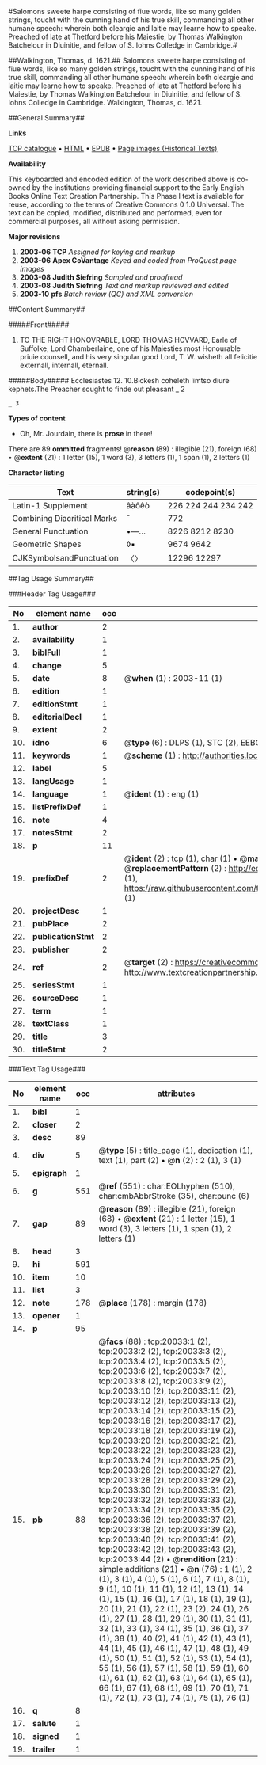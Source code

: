 #Salomons sweete harpe consisting of fiue words, like so many golden strings, toucht with the cunning hand of his true skill, commanding all other humane speech: wherein both cleargie and laitie may learne how to speake. Preached of late at Thetford before his Maiestie, by Thomas Walkington Batchelour in Diuinitie, and fellow of S. Iohns Colledge in Cambridge.#

##Walkington, Thomas, d. 1621.##
Salomons sweete harpe consisting of fiue words, like so many golden strings, toucht with the cunning hand of his true skill, commanding all other humane speech: wherein both cleargie and laitie may learne how to speake. Preached of late at Thetford before his Maiestie, by Thomas Walkington Batchelour in Diuinitie, and fellow of S. Iohns Colledge in Cambridge.
Walkington, Thomas, d. 1621.

##General Summary##

**Links**

[TCP catalogue](http://www.ota.ox.ac.uk/tcp/)  • 
[HTML](http://tei.it.ox.ac.uk/tcp/Texts-HTML/free/A14/A14670.html)  • 
[EPUB](http://tei.it.ox.ac.uk/tcp/Texts-EPUB/free/A14/A14670.epub) • 
[Page images (Historical Texts)](https://data.historicaltexts.jisc.ac.uk/view?pubId=eebo-99854606e&pageId=eebo-99854606e-20033-1)

**Availability**

This keyboarded and encoded edition of the
	       work described above is co-owned by the institutions
	       providing financial support to the Early English Books
	       Online Text Creation Partnership. This Phase I text is
	       available for reuse, according to the terms of Creative
	       Commons 0 1.0 Universal. The text can be copied,
	       modified, distributed and performed, even for
	       commercial purposes, all without asking permission.

**Major revisions**

1. __2003-06__ __TCP__ *Assigned for keying and markup*
1. __2003-06__ __Apex CoVantage__ *Keyed and coded from ProQuest page images*
1. __2003-08__ __Judith Siefring__ *Sampled and proofread*
1. __2003-08__ __Judith Siefring__ *Text and markup reviewed and edited*
1. __2003-10__ __pfs__ *Batch review (QC) and XML conversion*

##Content Summary##

#####Front#####

1. TO THE RIGHT HONOVRABLE, LORD THOMAS HOVVARD, Earle of Suffolke, Lord Chamberlaine, one of his Maiesties most Honourable priuie counsell, and his very singular good Lord, T. W. wisheth all felicitie externall, internall, eternall.

#####Body#####
Ecclesiastes 12. 10.Bickesh coheleth limtso diure kephets.The Preacher sought to finde out pleasant 
    _ 2

    _ 3

**Types of content**

  * Oh, Mr. Jourdain, there is **prose** in there!

There are 89 **ommitted** fragments! 
 @__reason__ (89) : illegible (21), foreign (68)  •  @__extent__ (21) : 1 letter (15), 1 word (3), 3 letters (1), 1 span (1), 2 letters (1)

**Character listing**


|Text|string(s)|codepoint(s)|
|---|---|---|
|Latin-1 Supplement|âàôêò|226 224 244 234 242|
|Combining             Diacritical Marks|̄|772|
|General Punctuation|•—…|8226 8212 8230|
|Geometric Shapes|◊▪|9674 9642|
|CJKSymbolsandPunctuation|〈〉|12296 12297|

##Tag Usage Summary##

###Header Tag Usage###

|No|element name|occ|attributes|
|---|---|---|---|
|1.|__author__|2||
|2.|__availability__|1||
|3.|__biblFull__|1||
|4.|__change__|5||
|5.|__date__|8| @__when__ (1) : 2003-11 (1)|
|6.|__edition__|1||
|7.|__editionStmt__|1||
|8.|__editorialDecl__|1||
|9.|__extent__|2||
|10.|__idno__|6| @__type__ (6) : DLPS (1), STC (2), EEBO-CITATION (1), PROQUEST (1), VID (1)|
|11.|__keywords__|1| @__scheme__ (1) : http://authorities.loc.gov/ (1)|
|12.|__label__|5||
|13.|__langUsage__|1||
|14.|__language__|1| @__ident__ (1) : eng (1)|
|15.|__listPrefixDef__|1||
|16.|__note__|4||
|17.|__notesStmt__|2||
|18.|__p__|11||
|19.|__prefixDef__|2| @__ident__ (2) : tcp (1), char (1)  •  @__matchPattern__ (2) : ([0-9\-]+):([0-9IVX]+) (1), (.+) (1)  •  @__replacementPattern__ (2) : http://eebo.chadwyck.com/downloadtiff?vid=$1&page=$2 (1), https://raw.githubusercontent.com/textcreationpartnership/Texts/master/tcpchars.xml#$1 (1)|
|20.|__projectDesc__|1||
|21.|__pubPlace__|2||
|22.|__publicationStmt__|2||
|23.|__publisher__|2||
|24.|__ref__|2| @__target__ (2) : https://creativecommons.org/publicdomain/zero/1.0/ (1), http://www.textcreationpartnership.org/docs/. (1)|
|25.|__seriesStmt__|1||
|26.|__sourceDesc__|1||
|27.|__term__|1||
|28.|__textClass__|1||
|29.|__title__|3||
|30.|__titleStmt__|2||


###Text Tag Usage###

|No|element name|occ|attributes|
|---|---|---|---|
|1.|__bibl__|1||
|2.|__closer__|2||
|3.|__desc__|89||
|4.|__div__|5| @__type__ (5) : title_page (1), dedication (1), text (1), part (2)  •  @__n__ (2) : 2 (1), 3 (1)|
|5.|__epigraph__|1||
|6.|__g__|551| @__ref__ (551) : char:EOLhyphen (510), char:cmbAbbrStroke (35), char:punc (6)|
|7.|__gap__|89| @__reason__ (89) : illegible (21), foreign (68)  •  @__extent__ (21) : 1 letter (15), 1 word (3), 3 letters (1), 1 span (1), 2 letters (1)|
|8.|__head__|3||
|9.|__hi__|591||
|10.|__item__|10||
|11.|__list__|3||
|12.|__note__|178| @__place__ (178) : margin (178)|
|13.|__opener__|1||
|14.|__p__|95||
|15.|__pb__|88| @__facs__ (88) : tcp:20033:1 (2), tcp:20033:2 (2), tcp:20033:3 (2), tcp:20033:4 (2), tcp:20033:5 (2), tcp:20033:6 (2), tcp:20033:7 (2), tcp:20033:8 (2), tcp:20033:9 (2), tcp:20033:10 (2), tcp:20033:11 (2), tcp:20033:12 (2), tcp:20033:13 (2), tcp:20033:14 (2), tcp:20033:15 (2), tcp:20033:16 (2), tcp:20033:17 (2), tcp:20033:18 (2), tcp:20033:19 (2), tcp:20033:20 (2), tcp:20033:21 (2), tcp:20033:22 (2), tcp:20033:23 (2), tcp:20033:24 (2), tcp:20033:25 (2), tcp:20033:26 (2), tcp:20033:27 (2), tcp:20033:28 (2), tcp:20033:29 (2), tcp:20033:30 (2), tcp:20033:31 (2), tcp:20033:32 (2), tcp:20033:33 (2), tcp:20033:34 (2), tcp:20033:35 (2), tcp:20033:36 (2), tcp:20033:37 (2), tcp:20033:38 (2), tcp:20033:39 (2), tcp:20033:40 (2), tcp:20033:41 (2), tcp:20033:42 (2), tcp:20033:43 (2), tcp:20033:44 (2)  •  @__rendition__ (21) : simple:additions (21)  •  @__n__ (76) : 1 (1), 2 (1), 3 (1), 4 (1), 5 (1), 6 (1), 7 (1), 8 (1), 9 (1), 10 (1), 11 (1), 12 (1), 13 (1), 14 (1), 15 (1), 16 (1), 17 (1), 18 (1), 19 (1), 20 (1), 21 (1), 22 (1), 23 (2), 24 (1), 26 (1), 27 (1), 28 (1), 29 (1), 30 (1), 31 (1), 32 (1), 33 (1), 34 (1), 35 (1), 36 (1), 37 (1), 38 (1), 40 (2), 41 (1), 42 (1), 43 (1), 44 (1), 45 (1), 46 (1), 47 (1), 48 (1), 49 (1), 50 (1), 51 (1), 52 (1), 53 (1), 54 (1), 55 (1), 56 (1), 57 (1), 58 (1), 59 (1), 60 (1), 61 (1), 62 (1), 63 (1), 64 (1), 65 (1), 66 (1), 67 (1), 68 (1), 69 (1), 70 (1), 71 (1), 72 (1), 73 (1), 74 (1), 75 (1), 76 (1)|
|16.|__q__|8||
|17.|__salute__|1||
|18.|__signed__|1||
|19.|__trailer__|1||
